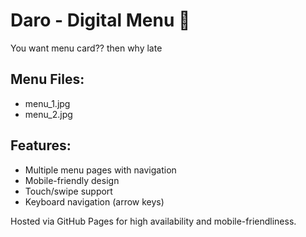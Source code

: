 # Daro - Digital Menu 📲

You want menu card?? then why late

## Menu Files:
- menu_1.jpg
- menu_2.jpg

## Features:
- Multiple menu pages with navigation
- Mobile-friendly design
- Touch/swipe support
- Keyboard navigation (arrow keys)

Hosted via GitHub Pages for high availability and mobile-friendliness.
